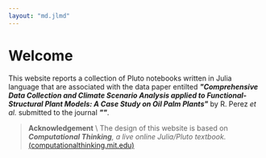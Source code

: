 ```yaml
---
layout: "md.jlmd"
---
```


# Welcome

This website reports a collection of Pluto notebooks written in Julia language that are associated with the data paper entilted ***"Comprehensive Data Collection and Climate Scenario Analysis applied to Functional-Structural Plant Models: A Case Study on Oil Palm Plants"*** by R. Perez *et al.* submitted to the journal ***""***.


> **Acknowledgement** \\
> The design of this website is based on _**Computational Thinking**, a live online Julia/Pluto textbook._ [(computationalthinking.mit.edu)](https://computationalthinking.mit.edu)
